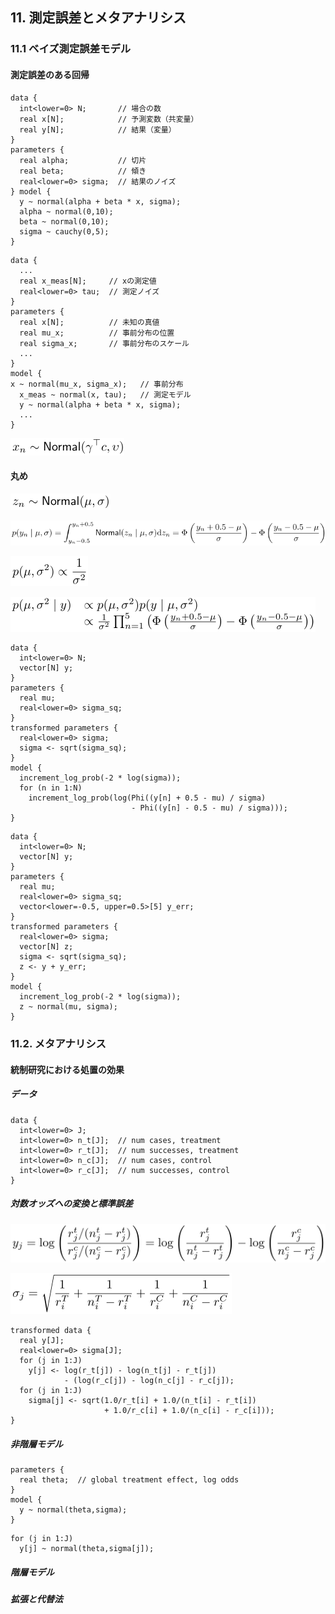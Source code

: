 ## 11. 測定誤差とメタアナリシス



### 11.1 ベイズ測定誤差モデル



#### 測定誤差のある回帰



```
data {
  int<lower=0> N;       // 場合の数
  real x[N];            // 予測変数（共変量）
  real y[N];            // 結果（変量）
}
parameters {
  real alpha;           // 切片
  real beta;            // 傾き
  real<lower=0> sigma;  // 結果のノイズ
} model {
  y ~ normal(alpha + beta * x, sigma);
  alpha ~ normal(0,10);
  beta ~ normal(0,10);
  sigma ~ cauchy(0,5);
}
```



```
data {
  ...
  real x_meas[N];     // xの測定値
  real<lower=0> tau;  // 測定ノイズ
}
parameters {
  real x[N];          // 未知の真値
  real mu_x;          // 事前分布の位置
  real sigma_x;       // 事前分布のスケール
  ...
}
model {
x ~ normal(mu_x, sigma_x);   // 事前分布
  x_meas ~ normal(x, tau);   // 測定モデル
  y ~ normal(alpha + beta * x, sigma);
  ...
}
```


![$$x_{n} \sim \mathsf{Normal}(\gamma^{\top}c,\upsilon)$$](fig/fig01.png)


#### 丸め



![$$z_{n} \sim \mathsf{Normal}(\mu,\sigma)$$](fig/fig02.png)



![$$p(y_{n}\mid\mu,\sigma)=\int_{y_{n}-0.5}^{y_{n}+0.5}\mathsf{Normal}(z_{n}\mid\mu,\sigma)\mathrm{d}z_{n}=\Phi\left(\frac{y_{n}+0.5-\mu}{\sigma}\right)-\Phi\left(\frac{y_{n}-0.5-\mu}{\sigma}\right)$$](fig/fig03.png)


![$$p(\mu,\sigma^2) \propto \frac{1}{\sigma^2}$$](fig/fig04.png)


![$$\begin{array}{ll}p(\mu,\sigma^2\mid y) &\propto p(\mu,\sigma^2)p(y\mid\mu,\sigma^2)\\ &\propto \frac{1}{\sigma^2}\prod_{n=1}^{5}\left(\Phi\left(\frac{y_{n}+0.5-\mu}{\sigma}\right)-\Phi\left(\frac{y_{n}-0.5-\mu}{\sigma}\right)\right) end{array}$$](fig/fig05.png)

```
data {
  int<lower=0> N;
  vector[N] y;
}
parameters {
  real mu;
  real<lower=0> sigma_sq;
}
transformed parameters {
  real<lower=0> sigma;
  sigma <- sqrt(sigma_sq);
}
model {
  increment_log_prob(-2 * log(sigma));
  for (n in 1:N)
    increment_log_prob(log(Phi((y[n] + 0.5 - mu) / sigma)
                           - Phi((y[n] - 0.5 - mu) / sigma)));
}
```



```
data {
  int<lower=0> N;
  vector[N] y;
}
parameters {
  real mu;
  real<lower=0> sigma_sq;
  vector<lower=-0.5, upper=0.5>[5] y_err;
}
transformed parameters {
  real<lower=0> sigma;
  vector[N] z;
  sigma <- sqrt(sigma_sq);
  z <- y + y_err;
}
model {
  increment_log_prob(-2 * log(sigma));
  z ~ normal(mu, sigma);
}
```



### 11.2. メタアナリシス



#### 統制研究における処置の効果



##### データ



```
data {
  int<lower=0> J;
  int<lower=0> n_t[J];  // num cases, treatment
  int<lower=0> r_t[J];  // num successes, treatment
  int<lower=0> n_c[J];  // num cases, control
  int<lower=0> r_c[J];  // num successes, control
}
```

##### 対数オッズへの変換と標準誤差



![$$y_{j}=\log\left(\frac{r^{t}_{j}/(n^{t}_{j}-r^{t}_{j})}{r^{c}_{j}/(n^{c}_{j}-r^{c}_{j})}\right)=\log\left(\frac{r^{t}_{j}}{n^{t}_{j}-r^{t}_{j}}\right)-\log\left(\frac{r^{c}_{j}}{n^{c}_{j}-r^{c}_{j}}\right)$$](fig/fig06.png)


![$$\sigma_{j}=\sqrt{\frac{1}{r^T_i}+\frac{1}{n^T_i-r^T_i}+\frac{1}{r^C_i}+\frac{1}{n^C_i-r^C_i}}$$](fig/fig07.png)

```
transformed data {
  real y[J];
  real<lower=0> sigma[J];
  for (j in 1:J)
    y[j] <- log(r_t[j]) - log(n_t[j] - r_t[j])
            - (log(r_c[j]) - log(n_c[j] - r_c[j]);
  for (j in 1:J)
    sigma[j] <- sqrt(1.0/r_t[i] + 1.0/(n_t[i] - r_t[i])
                     + 1.0/r_c[i] + 1.0/(n_c[i] - r_c[i]));
}
```



##### 非階層モデル



```
parameters {
  real theta;  // global treatment effect, log odds
}
model {
  y ~ normal(theta,sigma);
}
```



```
for (j in 1:J)
  y[j] ~ normal(theta,sigma[j]);
```



##### 階層モデル



##### 拡張と代替法



